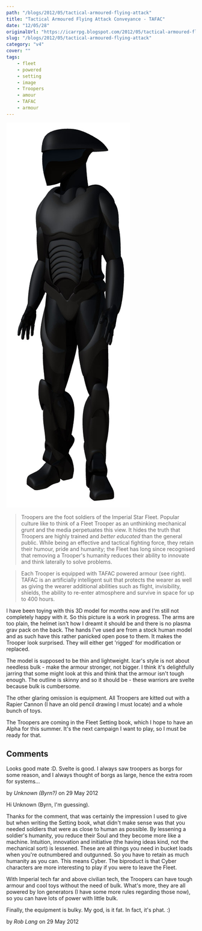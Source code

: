 ```yaml
---
path: "/blogs/2012/05/tactical-armoured-flying-attack"
title: "Tactical Armoured Flying Attack Conveyance - TAFAC"
date: "12/05/28"
originalUrl: "https://icarrpg.blogspot.com/2012/05/tactical-armoured-flying-attack.html"
slug: "/blogs/2012/05/tactical-armoured-flying-attack"
category: "v4"
cover: ""
tags:
    - fleet
    - powered
    - setting
    - image
    - Troopers
    - amour
    - TAFAC
    - armour
---
```

![Work in progress Fleet powered armour](./images/fleet-tafac-wip.jpg)

> Troopers are the foot soldiers of the Imperial Star Fleet. Popular culture like to think of a Fleet Trooper as an unthinking mechanical grunt and the media perpetuates this view. It hides the truth that Troopers are highly trained and *better educated* than the general public. While being an effective and tactical fighting force, they retain their humour, pride and humanity; the Fleet has long since recognised that removing a Trooper's humanity reduces their ability to innovate and think laterally to solve problems.

> Each Trooper is equipped with TAFAC powered armour (see right). TAFAC is an artificially intelligent suit that protects the wearer as well as giving the wearer additional abilities such as flight, invisibility, shields, the ability to re-enter atmosphere and survive in space for up to 400 hours. 

I have been toying with this 3D model for months now and I'm still not completely happy with it. So this picture is a work in progress. The arms are too plain, the helmet isn't how I dreamt it should be and there is no plasma grav pack on the back. The hands I've used are from a stock human model and as such have this rather panicked open pose to them. It makes the Trooper look surprised. They will either get 'rigged' for modification or replaced.  

The model is supposed to be thin and lightweight. Icar's style is not about needless bulk - make the armour stronger, not bigger. I think it's delightfully jarring that some might look at this and think that the armour isn't tough enough. The outline is skinny and so it should be - these warriors are svelte because bulk is cumbersome.  

The other glaring omission is equipment. All Troopers are kitted out with a Rapier Cannon (I have an old pencil drawing I must locate) and a whole bunch of toys.  

The Troopers are coming in the Fleet Setting book, which I hope to have an Alpha for this summer. It's the next campaign I want to play, so I must be ready for that.

## Comments

Looks good mate :D. Svelte is good.  I always saw troopers as borgs for some reason, and I always thought of borgs as large, hence the extra room for systems...

by _Unknown (Byrn?)_ on 29 May 2012

Hi Unknown (Byrn, I'm guessing).  

Thanks for the comment, that was certainly the impression I used to give but when writing the Setting book, what didn't make sense was that you needed soldiers that were as close to human as possible. By lessening a soldier's humanity, you reduce their Soul and they become more like a machine. Intuition, innovation and initiative (the having ideas kind, not the mechanical sort) is lessened. These are all things you need in bucket loads when you're outnumbered and outgunned. So you have to retain as much humanity as you can. This means Cyber. The biproduct is that Cyber characters are more interesting to play if you were to leave the Fleet.  

With Imperial tech far and above civilian tech, the Troopers can have tough armour and cool toys without the need of bulk. What's more, they are all powered by Ion generators (I have some more rules regarding those now), so you can have lots of power with little bulk.  

Finally, the equipment is bulky. My god, is it fat. In fact, it's phat. :)

by _Rob Lang_ on 29 May 2012